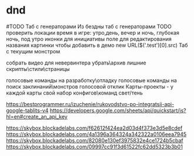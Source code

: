 # dnd

#TODO
Таб с генераторами Из бездны
таб с генераторами TODO проверить локации
время в игре: утро,день, вечер и ночь, глубокая ночь, под утро
иконки для инициативы
поле для редактирования названия картинки чтобы добавить в демо new URL($('.test')[0].src)
Таб с текущим монстром

собрать видео для невервинтера
убрать\архив лишние скрипты\стили\страницы

голосовые команды на разработку\отладку
голосовые команды на поиск заклинаний\монстров
голосовой отклик
Карты-проекты - у каждой карты свой набор конфигов\команд
свет/тень

https://bestprogrammer.ru/izuchenie/rukovodstvo-po-integratsii-api-google-tablits-v4
https://developers.google.com/sheets/api/quickstart/js?hl=en#create_an_api_key
<?php

$url = "https://dnd.su/request/live_search/bestiary/classic/";

$curl = curl_init($url);
curl_setopt($curl, CURLOPT_URL, $url);
curl_setopt($curl, CURLOPT_POST, true);
curl_setopt($curl, CURLOPT_RETURNTRANSFER, true);

$headers = array(
   "Content-Type: text/plain;charset=UTF-8",
);
curl_setopt($curl, CURLOPT_HTTPHEADER, $headers);

$data = '{"search":"uj,kby"}';

curl_setopt($curl, CURLOPT_POSTFIELDS, $data);

//for debug only!
curl_setopt($curl, CURLOPT_SSL_VERIFYHOST, false);
curl_setopt($curl, CURLOPT_SSL_VERIFYPEER, false);

$resp = curl_exec($curl);
curl_close($curl);
var_dump($resp);

?>

https://skybox.blockadelabs.com/f62612f424ea2d03d4f373e3d5e8cdef
https://skybox.blockadelabs.com/4a1396a364324a342322a0106eea7945
https://skybox.blockadelabs.com/82080e130ef3975832e4ce1724b5cbaf
https://skybox.blockadelabs.com/09997cc91f3d61522fc62dd5323b3b01




